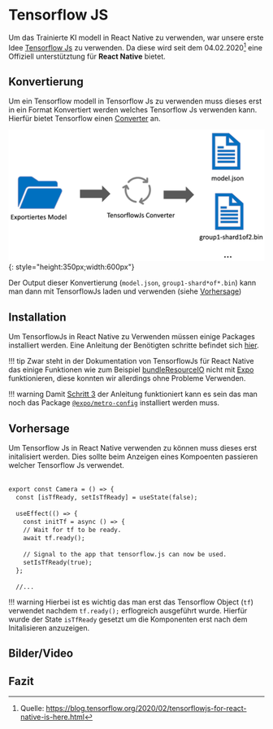 # Tensorflow JS

Um das Trainierte KI modell in React Native zu verwenden, war unsere erste Idee [Tensorflow Js](https://www.tensorflow.org/js) zu verwenden.
Da diese wird seit dem 04.02.2020[^1] eine Offiziell unterstütztung für **React Native** bietet.

## Konvertierung

Um ein Tensorflow modell in Tensorflow Js zu verwenden muss dieses erst in ein Format Konvertiert werden welches Tensorflow Js verwenden kann.
Hierfür bietet Tensorflow einen [Converter](https://www.tensorflow.org/js/guide/conversion) an.

![TensorflowJS Konvertierung](../assets/images/app/convert_tensorflow_js.png){: style="height:350px;width:600px"}

<!--TODO anleitung?-->

Der Output dieser Konvertierung (`model.json`, `group1-shard*of*.bin`) kann man dann mit TensorflowJs laden und verwenden (siehe [Vorhersage](#vorhersage))

## Installation

Um TensorflowJs in React Native zu Verwenden müssen einige Packages installiert werden. Eine Anleitung der Benötigten schritte befindet sich [hier](https://www.npmjs.com/package/@tensorflow/tfjs-react-native#expo-compatibility).

!!! tip
    Zwar steht in der Dokumentation von TensorflowJs für React Native das einige Funktionen wie zum Beispiel [bundleResourceIO](https://js.tensorflow.org/api_react_native/latest/#bundleResourceIO) nicht mit [Expo](https://expo.io/) funktionieren, diese konnten wir allerdings ohne Probleme Verwenden.

!!! warning
    Damit [Schritt 3](https://www.npmjs.com/package/@tensorflow/tfjs-react-native#step-3-configure-metro) der Anleitung funktioniert kann es sein das man noch das Package [`@expo/metro-config`](https://www.npmjs.com/package/@expo/metro-config) installiert werden muss.

## Vorhersage

Um Tensorflow Js in React Native verwenden zu können muss dieses erst initalisiert werden.
Dies sollte beim Anzeigen eines Kompoenten passieren welcher Tensorflow Js verwendet.

```tsx

export const Camera = () => {
  const [isTfReady, setIsTfReady] = useState(false);

  useEffect(() => {
    const initTf = async () => {
    // Wait for tf to be ready.
    await tf.ready();

    // Signal to the app that tensorflow.js can now be used.
    setIsTfReady(true);
  };

  //...
```

!!! warning
    Hierbei ist es wichtig das man erst das Tensorflow Object (`tf`) verwendet nachdem `tf.ready();` erflogreich ausgeführt wurde. Hierfür wurde der State `isTfReady`
gesetzt um die Komponenten erst nach dem Initalisieren anzuzeigen.

## Bilder/Video

## Fazit

[^1]: Quelle: https://blog.tensorflow.org/2020/02/tensorflowjs-for-react-native-is-here.html

